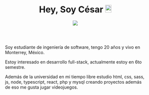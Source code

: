 <main style="margin: 0 auto; width: 90%;">

  <h1 align="center">Hey, Soy César <img width="20px" height="25px" src="https://em-content.zobj.net/source/noto-emoji-animations/344/waving-hand_medium-light-skin-tone_1f44b-1f3fc_1f3fc.gif"></h1>

  <p align="center">
    <img align="center" src="https://github.com/cesargmc/cesargmc/assets/106213582/9f030a55-d119-42c9-bdb8-ce19c7d28d9b" />
  </p>

  <br><br>
  
  <p>Soy estudiante de ingeniería de software, tengo 20 años y vivo en Monterrey, México.</p>
  <p>Estoy interesado en desarrollo full-stack, actualmente estoy en 6to semestre.</p>
  <p>Además de la universidad en mi tiempo libre estudio html, css, sass, js, node, typescript, react, php y mysql creando proyectos además de eso me gusta jugar videojuegos.</p>
  
</main>
